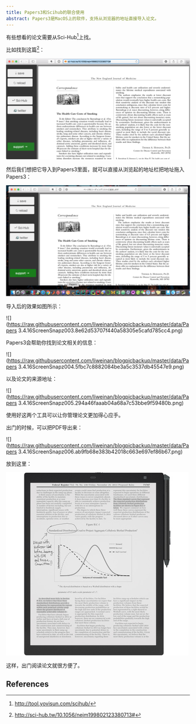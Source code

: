 ```yaml
---
title: Papers3和Scihub的联合使用
abstract: Papers3是MacOS上的软件，支持从浏览器的地址直接导入论文。
---
```




有些想看的论文需要从Sci-Hub[^1]上找。

比如找到这篇[^2]：

![](https://raw.githubusercontent.com/liweinan/blogpicbackup/master/data/SafariScreenSnapz003.38f8912cbe0e43719c27558c9822698f.png)

然后我们想把它导入到Papers3里面，就可以直接从浏览起的地址栏把地址拖入Papers3：

![](https://raw.githubusercontent.com/liweinan/blogpicbackup/master/data/SafariScreenSnapz004.4efce6c339314658a136a171eda0a0c1.png)

导入后的效果如图所示：

![](https://raw.githubusercontent.com/liweinan/blogpicbackup/master/data/Papers 3.4.16ScreenSnapz003.8e62d53707f440a58305e5cafd785cc4.png)

Papers3会帮助你找到论文相关的信息：

![](https://raw.githubusercontent.com/liweinan/blogpicbackup/master/data/Papers 3.4.16ScreenSnapz004.5fbc7c8882084be3a5c3537db45547e9.png)

以及论文的来源地址：

![](https://raw.githubusercontent.com/liweinan/blogpicbackup/master/data/Papers 3.4.16ScreenSnapz005.294a46faaab04a68a7c53bbe9f59480b.png)

使用好这两个工具可以让你管理论文更加得心应手。

出门的时候，可以把PDF导出来：

![](https://raw.githubusercontent.com/liweinan/blogpicbackup/master/data/Papers 3.4.16ScreenSnapz006.ab9fb68e383b42018c663e697ef86b67.png)

放到这里：

![](https://raw.githubusercontent.com/liweinan/blogpicbackup/master/data/sony-dpt-0.836c0e5c1667485686bb91b076a5ef96.jpg)

这样，出门阅读论文就很方便了。

## References

[^1]: http://tool.yovisun.com/scihub/
[^2]: http://sci-hub.tw/10.1056/nejm199802123380713#
